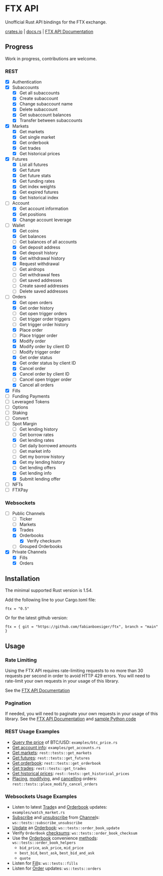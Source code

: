 # FTX API

Unofficial Rust API bindings for the FTX exchange.

[crates.io](https://crates.io/crates/ftx) |
[docs.rs](https://docs.rs/ftx/latest/ftx/index.html) |
[FTX API Documentation](https://docs.ftx.com/#overview)

## Progress
Work in progress, contributions are welcome.

### REST
- [x] Authentication
- [x] Subaccounts
	- [x] Get all subaccounts
	- [x] Create subaccount
	- [x] Change subaccount name
	- [x] Delete subaccount
	- [x] Get subaccount balances
	- [x] Transfer between subaccounts
- [x] Markets
	- [x] Get markets
	- [x] Get single market
	- [x] Get orderbook
	- [x] Get trades
	- [x] Get historical prices
- [x] Futures
	- [x] List all futures
	- [x] Get future
	- [x] Get future stats
	- [x] Get funding rates
	- [x] Get index weights
	- [x] Get expired futures
	- [x] Get historical index
- [ ] Account
	- [x] Get account information
	- [x] Get positions
	- [x] Change account leverage
- [ ] Wallet
	- [x] Get coins
	- [x] Get balances
	- [ ] Get balances of all accounts
	- [x] Get deposit address
	- [x] Get deposit history
	- [x] Get withdrawal history
	- [x] Request withdrawal
	- [ ] Get airdrops
	- [ ] Get withdrawal fees
	- [ ] Get saved addresses
	- [ ] Create saved addresses
	- [ ] Delete saved addresses
- [ ] Orders
	- [x] Get open orders
	- [x] Get order history
	- [ ] Get open trigger orders
	- [ ] Get trigger order triggers
	- [ ] Get trigger order history
	- [x] Place order
	- [ ] Place trigger order
	- [x] Modify order
	- [x] Modify order by client ID
	- [ ] Modify trigger order
	- [x] Get order status
	- [x] Get order status by client ID
	- [x] Cancel order
	- [x] Cancel order by client ID
	- [ ] Cancel open trigger order
	- [x] Cancel all orders
- [x] Fills
- [ ] Funding Payments
- [ ] Leveraged Tokens
- [ ] Options
- [ ] Staking
- [ ] Convert
- [ ] Spot Margin
	- [ ] Get lending history
	- [ ] Get borrow rates
	- [x] Get lending rates
	- [ ] Get daily borrowed amounts
	- [ ] Get market info
	- [ ] Get my borrow history
	- [x] Get my lending history
	- [ ] Get lending offers
	- [x] Get lending info
	- [x] Submit lending offer
- [ ] NFTs
- [ ] FTXPay

### Websockets
- [ ] Public Channels
	- [ ] Ticker
	- [ ] Markets
	- [x] Trades
	- [x] Orderbooks
		- [x] Verify checksum
	- [ ] Grouped Orderbooks
- [x] Private Channels
	- [x] Fills
	- [x] Orders

## Installation

The minimal supported Rust version is 1.54.

Add the following line to your Cargo.toml file:
```
ftx = "0.5"
```
Or for the latest github version:
```
ftx = { git = "https://github.com/fabianboesiger/ftx", branch = "main" }
```

## Usage

### Rate Limiting
Using the FTX API requires rate-limiting requests to no more than 30 requests per second in order to avoid HTTP 429 errors. You will need to rate-limit your own requests in your usage of this library.

See the [FTX API Documentation](https://docs.ftx.com/#rate-limits)

### Pagination
If needed, you will need to paginate your own requests in your usage of this library.
See the [FTX API Documentation](https://docs.ftx.com/#pagination) and [sample Python code](https://github.com/ftexchange/ftx/blob/master/rest/client.py#L163)

### REST Usage Examples

- [Query the price](https://docs.rs/ftx/latest/ftx/rest/struct.Rest.html#method.get_market) of BTC/USD: `examples/btc_price.rs`
- [Get account info](https://docs.rs/ftx/latest/ftx/rest/struct.Rest.html#method.get_account): `examples/get_accounts.rs`
- [Get markets](https://docs.rs/ftx/latest/ftx/rest/struct.Rest.html#method.get_markets): `rest::tests::get_markets`
- [Get futures](https://docs.rs/ftx/latest/ftx/rest/struct.Rest.html#method.get_futures): `rest::tests::get_futures`
- [Get orderbook](https://docs.rs/ftx/latest/ftx/rest/struct.Rest.html#method.get_orderbook): `rest::tests::get_orderbook`
- [Get trades](https://docs.rs/ftx/latest/ftx/rest/struct.Rest.html#method.get_trades): `rest::tests::get_trades`
- [Get historical prices](https://docs.rs/ftx/latest/ftx/rest/struct.Rest.html#method.get_historical_prices): `rest::tests::get_historical_prices`
- [Placing](https://docs.rs/ftx/latest/ftx/rest/struct.Rest.html#method.place_order), [modifying](https://docs.rs/ftx/latest/ftx/rest/struct.Rest.html#method.modify_order), and [cancelling](https://docs.rs/ftx/latest/ftx/rest/struct.Rest.html#method.cancel_order) orders: `rest::tests::place_modify_cancel_orders`

### Websockets Usage Examples

- Listen to latest [Trade](https://docs.rs/ftx/latest/ftx/ws/struct.Trade.html)s and [Orderbook](https://docs.rs/ftx/latest/ftx/ws/struct.Orderbook.html) updates: `examples/watch_market.rs`
- [Subscribe](https://docs.rs/ftx/0.3.1/ftx/ws/struct.Ws.html#method.subscribe) and [unsubscribe](https://docs.rs/ftx/0.3.1/ftx/ws/struct.Ws.html#method.unsubscribe_all) from [Channel](https://docs.rs/ftx/latest/ftx/ws/enum.Channel.html)s: `ws::tests::subscribe_unsubscribe`
- [Update](https://docs.rs/ftx/0.3.1/ftx/ws/struct.Orderbook.html#method.update) an [Orderbook](https://docs.rs/ftx/latest/ftx/ws/struct.Orderbook.html): `ws::tests::order_book_update`
- Verify `OrderBook` [checksums](https://docs.rs/ftx/latest/ftx/ws/struct.Orderbook.html#method.verify_checksum): `ws::tests::order_book_checksum`
- Use the [Orderbook](https://docs.rs/ftx/latest/ftx/ws/struct.Orderbook.html) convenience [methods](https://docs.rs/ftx/latest/ftx/ws/struct.Orderbook.html#implementations): `ws::tests::order_book_helpers`
	- `bid_price`, `ask_price`, `mid_price`
	- `best_bid`, `best_ask`, `best_bid_and_ask`
	- `quote`
- Listen for [Fill](https://docs.rs/ftx/latest/ftx/ws/struct.Fill.html)s: `ws::tests::fills`
- Listen for [Order](https://docs.rs/ftx/latest/ftx/rest/struct.OrderInfo.html) updates: `ws::tests::orders`
